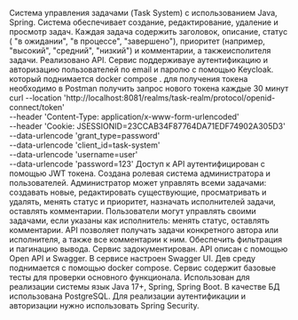 Система управления задачами (Task System) с использованием Java, Spring.
Система обеспечивает создание, редактирование, удаление и просмотр задач.
Каждая задача  содержить заголовок, описание, статус ( "в ожидании", "в процессе", "завершено"), приоритет (например, "высокий", "средний", "низкий") и комментарии, а такжеисполителя задачи.
Реализовано  API.
Сервис  поддерживауе аутентификацию и авторизацию пользователей по email и паролю c помощью Keycloak. который поднимается docker compose .
для получения токена необходимо в Postman получить запрос нового токена каждые 30 минут
curl --location 'http://localhost:8081/realms/task-realm/protocol/openid-connect/token' \
--header 'Content-Type: application/x-www-form-urlencoded' \
--header 'Cookie: JSESSIONID=23CCAB34F87764DA71EDF74902A305D3' \
--data-urlencode 'grant_type=password' \
--data-urlencode 'client_id=task-system' \
--data-urlencode 'username=user' \
--data-urlencode 'password=123'
Доступ к API  аутентифицирован с помощью JWT токена.
Создана ролевая система администратора и пользователей.
Администратор может управлять всеми задачами: создавать новые, редактировать существующие, просматривать и удалять, менять статус и приоритет, назначать исполнителей задачи, оставлять комментарии.
Пользователи могут управлять своими задачами, если указаны как исполнитель: менять статус, оставлять комментарии.
API позволяет получать задачи конкретного автора или исполнителя, а также все комментарии к ним.  Обеспечить фильтрация и пагинацию вывода.
Сервис  задокументирован. API описан с помощью Open API и Swagger. В сервисе  настроен Swagger UI. Дев среду  поднимается с помощью docker compose.
Сервис содержит базовые тесты для проверки основного функционала.
Использован для реализации системы язык Java 17+, Spring, Spring Boot. 
В качестве БД  использована PostgreSQL. 
Для реализации аутентификации и авторизации нужно использовать Spring Security.
